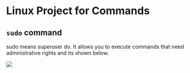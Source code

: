 # Linux Project for Commands

## `sudo` command


sudo means superuser do. It allows you to execute commands that need administrative rights and its shown below.


![](Images%5CSnipaste_2023-12-02_00-51-39.png)
